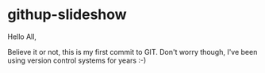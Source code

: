 # githup-slideshow

Hello All,

Believe it or not, this is my first commit to GIT.  Don't worry though, I've been using version control systems for years :-)

